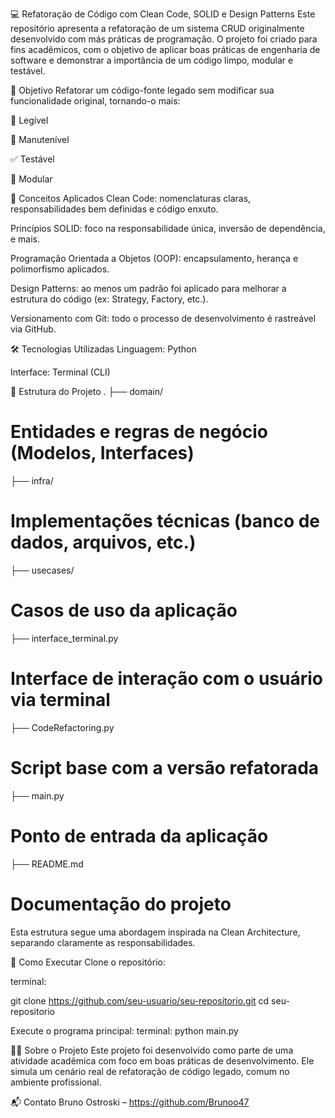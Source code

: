 💻
Refatoração de Código com Clean Code, SOLID e Design Patterns
Este repositório apresenta a refatoração de um sistema CRUD originalmente desenvolvido com más práticas de programação. O projeto foi criado para fins acadêmicos, com o objetivo de aplicar boas práticas de engenharia de software e demonstrar a importância de um código limpo, modular e testável.

🎯 
Objetivo
Refatorar um código-fonte legado sem modificar sua funcionalidade original, tornando-o mais:

📖 Legível

🔧 Manutenível

✅ Testável

🧩 Modular

🧠 
Conceitos Aplicados
Clean Code: nomenclaturas claras, responsabilidades bem definidas e código enxuto.

Princípios SOLID: foco na responsabilidade única, inversão de dependência, e mais.

Programação Orientada a Objetos (OOP): encapsulamento, herança e polimorfismo aplicados.

Design Patterns: ao menos um padrão foi aplicado para melhorar a estrutura do código (ex: Strategy, Factory, etc.).

Versionamento com Git: todo o processo de desenvolvimento é rastreável via GitHub.

🛠️ Tecnologias Utilizadas
Linguagem: Python


Interface: Terminal (CLI)

📁 Estrutura do Projeto
.
├── domain/               
# Entidades e regras de negócio (Modelos, Interfaces)
├── infra/                
# Implementações técnicas (banco de dados, arquivos, etc.)
├── usecases/             
# Casos de uso da aplicação
├── interface_terminal.py 
# Interface de interação com o usuário via terminal
├── CodeRefactoring.py    
# Script base com a versão refatorada
├── main.py               
# Ponto de entrada da aplicação
├── README.md             
# Documentação do projeto

Esta estrutura segue uma abordagem inspirada na Clean Architecture, separando claramente as responsabilidades.

🚀 Como Executar
Clone o repositório:

terminal:

git clone https://github.com/seu-usuario/seu-repositorio.git
cd seu-repositorio

Execute o programa principal:
terminal:
python main.py


👨‍🎓 Sobre o Projeto
Este projeto foi desenvolvido como parte de uma atividade acadêmica com foco em boas práticas de desenvolvimento. Ele simula um cenário real de refatoração de código legado, comum no ambiente profissional.

📬 Contato
Bruno Ostroski – https://github.com/Brunoo47

